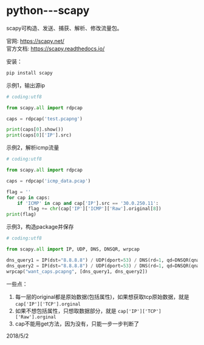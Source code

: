 # python---scapy

scapy可构造、发送、捕获、解析、修改流量包。  

官网: https://scapy.net/  
官方文档: https://scapy.readthedocs.io/  

安装：  
```r
pip install scapy
```

示例1，输出源ip  
```python
# coding:utf8

from scapy.all import rdpcap

caps = rdpcap('test.pcapng')

print(caps[0].show())
print(caps[0]['IP'].src)
```

示例2，解析icmp流量  
```python
# coding:utf8

from scapy.all import rdpcap

caps = rdpcap('icmp_data.pcap')

flag = ''
for cap in caps:
    if 'ICMP' in cap and cap['IP'].src == '30.0.250.11':
        flag += chr(cap['IP']['ICMP']['Raw'].original[8])
print(flag)
```

示例3，构造package并保存  
```python
# coding:utf8

from scapy.all import IP, UDP, DNS, DNSQR, wrpcap

dns_query1 = IP(dst="8.8.8.8") / UDP(dport=53) / DNS(rd=1, qd=DNSQR(qname="null.co.in"))
dns_query2 = IP(dst="8.8.8.8") / UDP(dport=53) / DNS(rd=1, qd=DNSQR(qname="www.baidu.com"))
wrpcap("want_caps.pcapng", [dns_query1, dns_query2])
```

一些点：  
1. 每一层的original都是原始数据(包括属性)，如果想获取tcp原始数据，就是 `cap['IP']['TCP'].orginal`  
2. 如果不想包括属性，只想取数据部分，就是 `cap['IP']['TCP']['Raw'].orginal`  
3. cap不能用get方法，因为没有，只能一步一步判断了  


2018/5/2  
